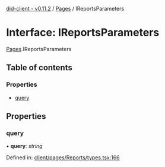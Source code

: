 [did-client - v0.11.2](../README.md) / [Pages](../modules/pages.md) / IReportsParameters

# Interface: IReportsParameters

[Pages](../modules/pages.md).IReportsParameters

## Table of contents

### Properties

- [query](pages.ireportsparameters.md#query)

## Properties

### query

• **query**: *string*

Defined in: [client/pages/Reports/types.tsx:166](https://github.com/Puzzlepart/did/blob/dev/client/pages/Reports/types.tsx#L166)
